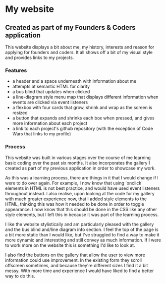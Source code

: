 # My website
## Created as part of my Founders & Coders application

This website displays a bit about me, my history, interests and reason for applying for founders and coders. It all shows off a bit of my visual style and provides links to my projects. 

### Features

- a header and a space underneath with information about me
- attempts at semantic HTML for clarity
- a bus blind that updates when clicked
- a line-diagram style menu map that displays different information when events are clicked via event listeners
- a flexbox with four cards that grow, shrink and wrap as the screen is resized 
- a button that expands and shrinks each box when pressed, and gives more information about each project
- a link to each project's github repository (with the exception of Code Wars that links to my profile)

### Process

This website was built in various stages over the course of me learning basic coding over the past six months. It also incorporates the gallery I created as part of my previous application in order to showcase my work.

As this was a learning process, there are things in it that I would change if I were to do over again. For example, I now know that using 'onclick' elements in HTML is not best practice, and would have used event listeners throughout instead. I also realise, upon looking at the code for my gallery with much greater experience now, that I added style elements to the HTML, thinking this was how it needed to be done in order to toggle appearance. I now know that this should be done in the CSS like any other style elements, but I left this in because it was part of the learning process.

I like the website stylistically and am particularly pleased with the gallery and the bus blind and/line diagram info section. I feel the top of the page is a bit more static than I would like, but I've struggled to find a way to make it more dynamic and interesting and still convey as much information. If I were to work more on the website this is something I'd like to look at.

I also find the buttons on the gallery that allow the user to view more information could use improvement. In the existing form they scroll offscreen sometimes, and because they're different sizes I find it a bit messy. With more time and experience I would have liked to find a better way to do this.


